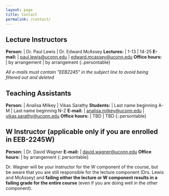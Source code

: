 ```yaml
---
layout: page
title: Contact
permalink: /contact/
---
```


## Lecture Instructors

**Person:**         | Dr. Paul Lewis                                        | Dr. Edward McAssey
**Lectures:**       | 1-13                                                  | 14-25
**E-mail:**         | [paul.lewis@uconn.edu](mailto:paul.lewis@uconn.edu)   | [edward.mcassey@uconn.edu](mailto:edward.mcassey@uconn.edu)
**Office hours:**   | by arrangement                                        | by arrangement
{:.persontable}

*All e-mails must contain "EEB2245" in the subject line to avoid being filtered out and deleted*

## Teaching Assistants

**Person:**         | Analisa Milkey                                                    | Vikas Sarathy
**Students:**       | Last name beginning A-M                                           | Last name beginning N-Z 
**E-mail:**         | [analisa.milkey@uconn.edu](mailto:analisa.milkey@uconn.edu)       | [vikas.sarathy@uconn.edu](mailto:vikas.sarathy@uconn.edu)
**Office hours:**   | TBD                                                               | TBD
{:.persontable}

## W Instructor (applicable only if you are enrolled in EEB-2245W)

**Person:**         | Dr. David Wagner
**E-mail:**         | [david.wagner@uconn.edu](mailto:david.wagner@uconn.edu)
**Office hours:**   | by arrangement 
{:.persontable}

Dr. Wagner will be your instructor for the W component of the course, but be aware that you are still responsible for the lecture component (Drs. Lewis and McAssey) and <strong>failing either the lecture or W component results in a failing grade for the entire course</strong> (even if you are doing well in the other component).
